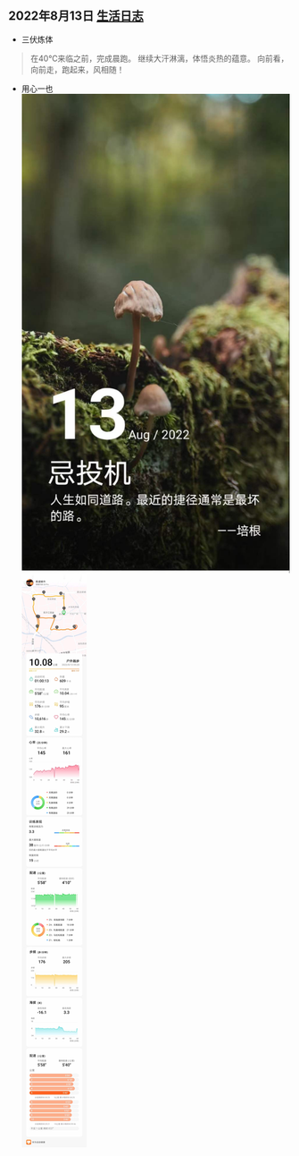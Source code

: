 ## 2022年8月13日  [生活日志](../life.md)
- 三伏炼体  
> 在40℃来临之前，完成晨跑。
继续大汗淋漓，体悟炎热的蕴意。
向前看，向前走，跑起来，风相随！ 
> 
- 用心一也
![](../img/20220813.jpg)
![](../img/20220813r.jpg)   
